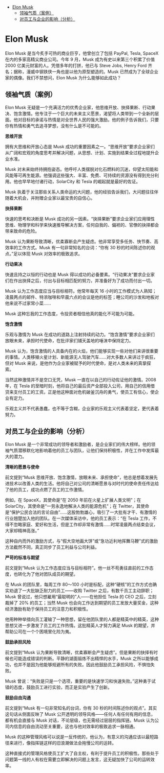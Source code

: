 <!-- @import "[TOC]" {cmd="toc" depthFrom=1 depthTo=6 orderedList=false} -->

<!-- code_chunk_output -->

- [Elon Musk](#elon-musk)
  - [领袖气质（案例）](#领袖气质案例)
  - [对员工与企业的影响（分析）](#对员工与企业的影响分析)

<!-- /code_chunk_output -->

# Elon Musk

Elon Musk 是当今炙手可热的商业巨亨，他曾创立了包括 PayPal, Tesla, SpaceX 在内的多家高精尖商业公司。今年 9 月，Musk 成为有史以来第三个积累了价值 2000 亿美元财富的人。凭借多年的打拼，他已与 Steve Jobs, Henry Ford 齐名；据称，漫威中钢铁侠一角也是以他为原型塑造的。Musk 已然成为了全球企业家的偶像。我们不禁想问，Elon Musk 为什么能够如此成功？

## 领袖气质（案例）

Elon Musk 无疑是一个充满活力的优秀企业家，他思维开放、抉择果断、行动果决、饱含激情。他专注于一个巨大的未来主义愿景，渴望将人类带到一个全新的层面。他对目标的承诺与热情是对全世界人民的强大激励。他的例子告诉我们，只要你有热情和勇气去追寻梦想，没有什么是不可能的。

__思维开放__

拥有大思维和开放心态是 Musk 成功的重要因素之一。“思维开放”要求企业家们从广阔和宏观的角度思考并解决问题，从思想、计划、实施到结果全过程地提升企业水准。

Musk 对未来始终持拥抱姿态。他呼吁人类摆脱对化石燃料的沉迷，仰望太阳能和风能等可再生能源。他强调这些强大、丰富、免费、可持续的资源没有得到充分利用。他也早早地付诸行动，SolarCity 和 Tesla 的崛起就是最好的佐证。

Musk 执着于关注那些关系人类命运的大问题，他的经验告诉我们，大问题往往伴随着大机会，并附赠企业家以最宝贵的自信心。

__抉择果断__

快速的思考和决断是 Musk 成功的另一因素。“抉择果断”要求企业家们应用理性思维、物理学和科学来快速推导解决方案，任何自我的、偏袒的、官僚的抉择都会带来致命的危险。

Musk 认为果断导致清晰，优柔寡断会产生疑虑。他非常享受多任务、快节奏、高效率的工作方式。Musk 有一句非常知名的台词：“你有 30 秒的时间陈述你的观点。”足以体现 Musk 对效率的极致追求。

__行动果决__

快速且持之以恒的行动也是 Musk 得以成功的必备要素。“行动果决”要求企业家们在作出抉择之后，付出与目标相匹配的努力，并准备好为了成功而付出一切。

Musk 认为工作态度应当与目标相符。他常年每天 16 小时的工作模式为人熟知；凌晨两点的邮件、特浓咖啡和早晨六点的会议是他的标签；睡公司的沙发和地板对他来说不过家常小菜……

Musk 这种忘我的工作态度，令投资者相信他真的能化不可能为可能。

__饱含激情__

乐观与激情为 Musk 在成功的道路上注射持续的动力。“饱含激情”要求企业家们放眼未来，承担时代使命，在批评家们铺天盖地的唾沫中保持定力。

Musk 认为，饱含激情的人具备内在的火焰，他们能够实现一些对他们来讲很重要的事情。人类移殖火星计划、新能源无人驾驶汽车……对大多数人来讲过于疯狂，但对 Musk 来说，是他作为企业家被赋予的时代使命，是对人类未来的真挚探索。

当然这种激情并不是空口无凭，Musk 一直在以自己的行动佐证他的激情。2008 年，在 Tesla 的至暗时刻，他将自己的最后资产全部投入公司，用自己的信用借贷来支付员工的工资。正是他这种面对危机破釜沉舟的勇气，使员工有信心，使企业有定力。

乐观主义并不代表愚蠢，也不等于含糊，企业家的乐观主义代表着坚定，更代表着努力。

## 对员工与企业的影响（分析）

Elon Musk 是一个非常成功的领导者和激励者，是企业家们的伟大榜样。他的领袖气质潜移默化地影响着他的员工与团队，让他们保持积极性，并在工作中发挥最大的潜力。

__清晰的愿景与使命__

前文提到“Musk 思维开放、饱含激情，放眼未来、承担使命”，他总是想着发展先进技术以改善人类的生活。他将自己对公司的清晰愿景与对时代的使命责任传达给了他的员工，成功点燃了员工的工作激情。

例如，在 SpaceX，其使命是“在 2050 年前在火星上扩展人类文明”；在 SolarCity，其使命是“一劳永逸地解决人类的能源危机”；在 Twitter，其使命是“保护公民合法的言论自由”……这股勃勃雄心，吸引了一大批有才干、有激情的行业翘楚加入他的团队。在一次媒体采访中，他的员工表示：“在 Tesla 工作，不得不忽略家庭、爱好和生活，但是工作却非常有激情……时常凌晨两点结束会议，大家却精神高涨。”

这种自内而外的激励方式，与“假大空地画大饼”或“急功近利地挥舞马鞭”式的激励方法截然不同，真正同步了员工利益与公司利益。

__严苛的标准与期望__

前文提到“Musk 认为工作态度应当与目标相符”。他一丝不苟勇往直前的工作态度，也转化为了他对团队成员的期望。

在 Musk 的团队里，每周工作 80～100 小时是标配，这种“硬核”的工作方式也确实劝退了一大批缺乏耐力的员工——收购 Twitter 之后，有数千员工主动辞职；Musk 曾说过，他只想雇用“最聪明的”人——在他担任 Tesla 的 CEO 之后，立刻裁掉了 20% 的员工；当然 Musk 也会向工作达到期望的员工发放大量奖金，这种经济激励有助于保持员工的注意力和积极性。

他用种种举措向员工灌输了一种思想，留在他团队里的人都是精英中的精英，这种思想又进一步激发了员工的工作热情。这批精英人才努力满足 Musk 的期望，并帮助公司在一个个困境里化险为夷。

__鼓励承担风险__

前文提到“Musk 认为果断导致清晰，优柔寡断会产生疑虑”。但是果断的抉择有时候也可能造成错误的判断。平静的湖面锻炼不出精悍的水手，Musk 之所以能够成功，也并不是因为他能够规避所有的失败。因此他鼓励员工承担风险，不惧怕失败。

Musk 曾说：“失败是只是一个选项，重要的是快速学习和快速失败。”这种勇于试错的态度，鼓励员工进行实验，而正是实验产生了创新。

__鼓励自由沟通__

前文提到“Musk 有一句非常知名的台词，你有 30 秒的时间陈述你的观点”。其实这句话从侧面反映了 Musk 公开透明的领导风格——任何人有任何有用的信息，都有机会直接与 Musk 对话，不论层级，也无需经过层层的指挥链。Musk 认为公司内信息的自由流动至关重要，这也与他对效率的极致追求一脉相通。

Musk 的这种管理风格可以说是一反传统的，他认为，有意义的沟通应该以最短路径来进行，像指挥链这样的旧浪潮做法会拖慢公司的运转。

这种直接式的管理风格使员工扩大了自主权，有利于提升员工的积极性。那些处于问题第一线的人有权在需要立即解决的问题上发言，这无疑加快了公司的运转效率。







